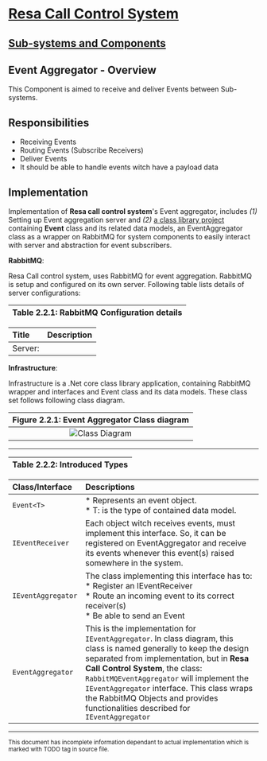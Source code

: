 [Resa Call Control System](/Home-Page/Call-Control-System.md)
=======
<!-- Chapter 2 -->
[Sub-systems and Components](/Home-Page/Call-Control-System/Subsystems-and-Components.md)
-------------------------
<!-- Section 2.2 -->
__Event Aggregator - Overview__
------

This Component is aimed to receive and deliver Events between Sub-systems.

Responsibilities
------

* Receiving Events
* Routing Events (Subscribe Receivers)
* Deliver Events
* It should be able to handle events witch have a payload data


Implementation
------


Implementation of __Resa call control system__'s Event aggregator, includes _(1)_ Setting up Event aggregation server and _(2)_ [a class library project](/Home-Page/Call-Control-System/Projects.md#infrastructure) containing __Event__ class and its related data models, an EventAggregator class as a wrapper on RabbitMQ for system components to easily interact with server and abstraction for event subscribers.

__RabbitMQ__:

Resa Call control system, uses RabbitMQ for event aggregation. 
RabbitMQ is setup and configured on its own server. Following table lists details of server configurations:

|Table 2.2.1: RabbitMQ Configuration details|
|:------------------------------------------------------:|

|Title|Description|
|:------------------|:-----------------------------------|
|Server:||
<!-- TODO: Complete this table regarding applied configurations -->

__Infrastructure__:

Infrastructure is a .Net core class library application, containing RabbitMQ wrapper and interfaces and Event class and its data models. These class set follows following class diagram.


| Figure 2.2.1: Event Aggregator Class diagram|
|:-------------------------------------------:|
|![Class Diagram](/.attachments/Call-Control-System/event-aggregator-class-diagram.png)     |

---

|Table 2.2.2: Introduced Types|
|:------------------------------------------------------:|

| Class/Interface | Descriptions |
|:---|:---|
|```Event<T>```|* Represents an event object.<br> * T: is the type of contained data model.|
|```IEventReceiver```| Each object witch receives events, must implement this interface. So, it can be registered on EventAggregator and receive its events whenever this event(s) raised somewhere in the system.|
|```IEventAggregator```| The class implementing this interface has to: <br>* Register an IEventReceiver <br>* Route an incoming event to its correct receiver(s)<br>* Be able to send an Event<br>|
| ```EventAggregator```| This is the implementation for ```IEventAggregator```. In class diagram, this class is named generally to keep the design separated from implementation, but in __Resa Call Control System__, the class:  ```RabbitMQEventAggregator``` will implement the ```IEventAggregator``` interface. This class wraps the RabbitMQ Objects and provides functionalities described for ```IEventAggregator```|


______________________________
<sub>This document has incomplete information dependant to actual implementation which is marked with TODO tag in source file.</sup>
